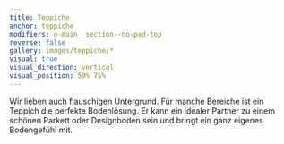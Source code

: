 ```yaml
---
title: Teppiche
anchor: teppiche
modifiers: o-main__section--no-pad-top
reverse: false
gallery: images/teppiche/*
visual: true
visual_direction: vertical
visual_position: 50% 75%
---
```

<span class="c-headline c-headline--text-sizing c-headline--inline">Wir lieben auch flauschigen Untergrund.</span> Für manche Bereiche ist ein Teppich die perfekte Bodenlösung. Er kann ein idealer Partner zu einem schönen Parkett oder Designboden sein und bringt ein ganz eigenes Bodengefühl mit.
